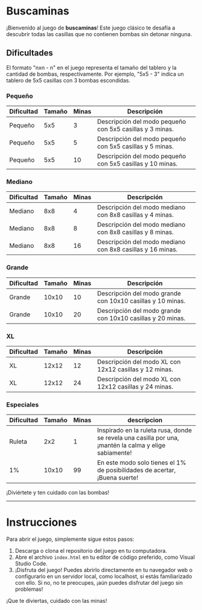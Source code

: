 # Buscaminas

¡Bienvenido al juego de **buscaminas**! Este juego clásico te desafía a descubrir todas las casillas que no contienen bombas sin detonar ninguna.

## Dificultades

El formato "nxn - n" en el juego representa el tamaño del tablero y la cantidad de bombas, respectivamente. Por ejemplo, "5x5 - 3" indica un tablero de 5x5 casillas con 3 bombas escondidas.

### Pequeño

| Dificultad | Tamaño | Minas | Descripción |
|------------|--------|-------|-------------|
| Pequeño    | 5x5    | 3     | Descripción del modo pequeño con 5x5 casillas y 3 minas. |
| Pequeño    | 5x5    | 5     | Descripción del modo pequeño con 5x5 casillas y 5 minas. |
| Pequeño    | 5x5    | 10    | Descripción del modo pequeño con 5x5 casillas y 10 minas. |

### Mediano

| Dificultad | Tamaño | Minas | Descripción |
|------------|--------|-------|-------------|
| Mediano    | 8x8    | 4     | Descripción del modo mediano con 8x8 casillas y 4 minas. |
| Mediano    | 8x8    | 8     | Descripción del modo mediano con 8x8 casillas y 8 minas. |
| Mediano    | 8x8    | 16    | Descripción del modo mediano con 8x8 casillas y 16 minas. |

### Grande

| Dificultad | Tamaño | Minas | Descripción |
|------------|--------|-------|-------------|
| Grande     | 10x10  | 10    | Descripción del modo grande con 10x10 casillas y 10 minas. |
| Grande     | 10x10  | 20    | Descripción del modo grande con 10x10 casillas y 20 minas. |

### XL

| Dificultad | Tamaño | Minas | Descripción |
|------------|--------|-------|-------------|
| XL         | 12x12  | 12    | Descripción del modo XL con 12x12 casillas y 12 minas. |
| XL         | 12x12  | 24    | Descripción del modo XL con 12x12 casillas y 24 minas. |

### Especiales

|Dificultad|Tamaño|Minas|descripcion|
|-|-|-|-|
|Ruleta|2x2|1|Inspirado en la ruleta rusa, donde se revela una casilla por una, ¡mantén la calma y elige sabiamente!|
|1%| 10x10| 99|En este modo solo tienes el 1% de posibilidades de acertar, ¡Buena suerte!|

¡Diviértete y ten cuidado con las bombas!

---

# Instrucciones

Para abrir el juego, simplemente sigue estos pasos:

1. Descarga o clona el repositorio del juego en tu computadora.
2. Abre el archivo `index.html` en tu editor de código preferido, como Visual Studio Code.
3. ¡Disfruta del juego! Puedes abrirlo directamente en tu navegador web o configurarlo en un servidor local, como localhost, si estás familiarizado con ello. Si no, no te preocupes, ¡aún puedes disfrutar del juego sin problemas!

¡Que te diviertas, cuidado con las minas!